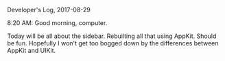 Developer's Log, 2017-08-29

8:20 AM: Good morning, computer.

Today will be all about the sidebar. Rebuilting all that using AppKit. Should be fun. Hopefully I won't get too bogged down by the differences between AppKit and UIKit.
